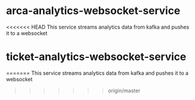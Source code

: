 # arca-analytics-websocket-service
<<<<<<< HEAD
This service streams analytics data from kafka and pushes it to a websocket
# ticket-analytics-websocket-service
=======
This service streams analytics data from kafka and pushes it to a websocket   
>>>>>>> origin/master
